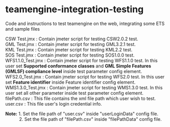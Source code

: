 # teamengine-integration-testing
Code and instructions to test teamengine on the web, integrating some ETS and sample files

CSW Test.jmx : Contain jmeter script for testing CSW2.0.2 test.<br/>
GML Test.jmx : Contain jmeter script for testing GML3.2.1 test.<br/>
KML Test.jmx : Contain jmeter script for testing KML2.2 test.<br/>
SOS Test.jmx : Contain jmeter script for testing SOS1.0.0 test.<br/>
WFS1.1.0_Test.jmx : Contain jmeter script for testing WFS1.1.0 test. In this user set **Supported conformance classes** and **GML Simple Features (GMLSF) compliance level** inside test parameter config element.<br/>
WFS2.0_Test.jmx : Contain jmeter script for testing WFS2.0 test. In this user set **Feature identifier** inside Feature identifier config element.<br/>
WMS1.3.0_Test.jmx : Contain jmeter script for testing WMS1.3.0 test. In this user set all other parameter inside test parameter config element.<br/>
filePath.csv : This file contains the xml file path which user wish to test.<br/>
user.csv : This file user's login credential info.

**Note:** 1. Set the file path of "user.csv" inside "userLoginData" config file.<br/>
&nbsp;&nbsp;&nbsp;&nbsp;&nbsp;&nbsp;&nbsp;&nbsp;&nbsp;&nbsp;&nbsp;2. Set the file path of "filePath.csv" inside "filePathData" config file. 
